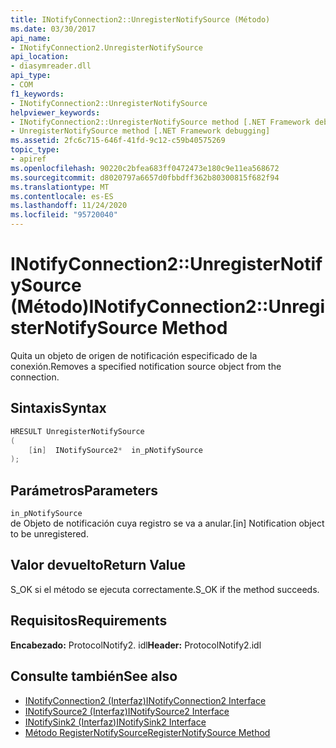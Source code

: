 ```yaml
---
title: INotifyConnection2::UnregisterNotifySource (Método)
ms.date: 03/30/2017
api_name:
- INotifyConnection2.UnregisterNotifySource
api_location:
- diasymreader.dll
api_type:
- COM
f1_keywords:
- INotifyConnection2::UnregisterNotifySource
helpviewer_keywords:
- INotifyConnection2::UnregisterNotifySource method [.NET Framework debugging]
- UnregisterNotifySource method [.NET Framework debugging]
ms.assetid: 2fc6c715-646f-41fd-9c12-c59b40575269
topic_type:
- apiref
ms.openlocfilehash: 90220c2bfea683ff0472473e180c9e11ea568672
ms.sourcegitcommit: d8020797a6657d0fbbdff362b80300815f682f94
ms.translationtype: MT
ms.contentlocale: es-ES
ms.lasthandoff: 11/24/2020
ms.locfileid: "95720040"
---
```

# <a name="inotifyconnection2unregisternotifysource-method"></a><span data-ttu-id="926b5-102">INotifyConnection2::UnregisterNotifySource (Método)</span><span class="sxs-lookup"><span data-stu-id="926b5-102">INotifyConnection2::UnregisterNotifySource Method</span></span>

<span data-ttu-id="926b5-103">Quita un objeto de origen de notificación especificado de la conexión.</span><span class="sxs-lookup"><span data-stu-id="926b5-103">Removes a specified notification source object from the connection.</span></span>  
  
## <a name="syntax"></a><span data-ttu-id="926b5-104">Sintaxis</span><span class="sxs-lookup"><span data-stu-id="926b5-104">Syntax</span></span>  
  
```cpp  
HRESULT UnregisterNotifySource  
(  
    [in]  INotifySource2*  in_pNotifySource  
);  
```  
  
## <a name="parameters"></a><span data-ttu-id="926b5-105">Parámetros</span><span class="sxs-lookup"><span data-stu-id="926b5-105">Parameters</span></span>  

 `in_pNotifySource`  
 <span data-ttu-id="926b5-106">de Objeto de notificación cuya registro se va a anular.</span><span class="sxs-lookup"><span data-stu-id="926b5-106">[in] Notification object to be unregistered.</span></span>  
  
## <a name="return-value"></a><span data-ttu-id="926b5-107">Valor devuelto</span><span class="sxs-lookup"><span data-stu-id="926b5-107">Return Value</span></span>  

 <span data-ttu-id="926b5-108">S_OK si el método se ejecuta correctamente.</span><span class="sxs-lookup"><span data-stu-id="926b5-108">S_OK if the method succeeds.</span></span>  
  
## <a name="requirements"></a><span data-ttu-id="926b5-109">Requisitos</span><span class="sxs-lookup"><span data-stu-id="926b5-109">Requirements</span></span>  

 <span data-ttu-id="926b5-110">**Encabezado:** ProtocolNotify2. idl</span><span class="sxs-lookup"><span data-stu-id="926b5-110">**Header:** ProtocolNotify2.idl</span></span>  
  
## <a name="see-also"></a><span data-ttu-id="926b5-111">Consulte también</span><span class="sxs-lookup"><span data-stu-id="926b5-111">See also</span></span>

- [<span data-ttu-id="926b5-112">INotifyConnection2 (Interfaz)</span><span class="sxs-lookup"><span data-stu-id="926b5-112">INotifyConnection2 Interface</span></span>](inotifyconnection2-interface.md)
- [<span data-ttu-id="926b5-113">INotifySource2 (Interfaz)</span><span class="sxs-lookup"><span data-stu-id="926b5-113">INotifySource2 Interface</span></span>](inotifysource2-interface.md)
- [<span data-ttu-id="926b5-114">INotifySink2 (Interfaz)</span><span class="sxs-lookup"><span data-stu-id="926b5-114">INotifySink2 Interface</span></span>](inotifysink2-interface.md)
- [<span data-ttu-id="926b5-115">Método RegisterNotifySource</span><span class="sxs-lookup"><span data-stu-id="926b5-115">RegisterNotifySource Method</span></span>](inotifyconnection2-registernotifysource-method.md)
